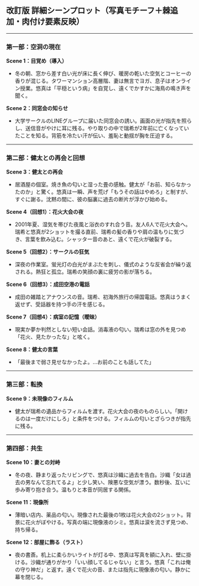 ## 改訂版 詳細シーンプロット（写真モチーフ＋棘追加・肉付け要素反映）

---

### 第一部：空洞の現在

**Scene 1：目覚め（導入）**

* 冬の朝、窓から差す白い光が床に長く伸び、暖房の乾いた空気とコーヒーの香りが混じる。タワーマンション高層階、妻は無言でヨガ、息子はオンライン授業。悠真は「平穏という病」を自覚し、遠くでかすかに海鳥の鳴き声を聞く。

**Scene 2：同窓会の知らせ**

* 大学サークルのLINEグループに届いた同窓会の誘い。画面の光が指先を照らし、送信音がやけに耳に残る。やり取りの中で瑞希が2年前に亡くなっていたことを知る。背筋を冷たい汗が伝い、羞恥と動揺が胸を圧迫する。

---

### 第二部：健太との再会と回想

**Scene 3：健太との再会**

* 居酒屋の個室。焼き魚の匂いと湿った畳の感触。健太が「お前、知らなかったのか」と驚く。悠真は一瞬、声を荒げ「もうその話はやめろ」と制すが、すぐに謝る。沈黙の間に、彼の脳裏に過去の断片が浮かび始める。

**Scene 4（回想1）：花火大会の夜**

* 2001年夏、湿気を帯びた夜風と浴衣のすれ合う音。友人6人で花火大会へ。瑞希と悠真が2ショットを撮る直前、瑞希の髪の香りや肩の温もりに気づき、言葉を飲み込む。シャッター音のあと、遠くで花火が破裂する。

**Scene 5（回想2）：サークルの狂気**

* 深夜の作業室。蛍光灯の白光がまぶたを刺し、儀式のような反省会が繰り返される。熱狂と孤立。瑞希の笑顔の裏に疲労の影が落ちる。

**Scene 6（回想3）：成田空港の電話**

* 成田の雑踏とアナウンスの音。瑞希、初海外旅行の帰国電話。悠真はうまく返せず、受話器を持つ手の汗を感じる。

**Scene 7（回想4）：病室の記憶（曖昧）**

* 現実か夢か判然としない短い会話。消毒液の匂い。瑞希は窓の外を見つめ「花火、見たかったな」と呟く。

**Scene 8：健太の言葉**

* 「最後まで弱さ見せなかったよ。…お前のことも話してた」

---

### 第三部：転換

**Scene 9：未現像のフィルム**

* 健太が瑞希の遺品からフィルムを渡す。花火大会の夜のものらしい。「開けるのは一度だけにしろ」と条件をつける。フィルムの匂いとざらつきが指先に残る。

---

### 第四部：共生

**Scene 10：妻との対峙**

* 冬の夜、静まり返ったリビングで、悠真は沙織に過去を告白。沙織「女は過去の男なんて忘れてるよ」と少し笑い、険悪な空気が漂う。数秒後、互いに歩み寄り抱き合う。温もりと本音が同居する関係。

**Scene 11：現像所**

* 薄暗い店内、薬品の匂い。現像された最後の1枚は花火大会の2ショット。背景に花火がぼやける。写真の端に現像液のシミ。悠真は涙を流さず見つめ、持ち帰る。

**Scene 12：部屋に飾る（ラスト）**

* 夜の書斎。机上に柔らかいライトが灯る中、悠真は写真を額に入れ、壁に掛ける。沙織が通りがかり「いい顔してるじゃない」と言う。悠真「これは俺の守り神だ」と返す。遠くで花火の音、または指先に現像液の匂い。静かに幕を閉じる。
